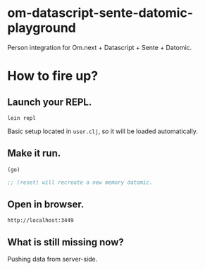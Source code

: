 # om-datascript-sente-datomic-playground
Person integration for Om.next + Datascript + Sente + Datomic.

# How to fire up?

## Launch your REPL.
```shell
lein repl
```

Basic setup located in `user.clj`, so it will be loaded automatically.

## Make it run.
```clojure
(go)

;; (reset) will recreate a new memory datomic.
```

## Open in browser.
```
http://localhost:3449
```

## What is still missing now?
Pushing data from server-side.
